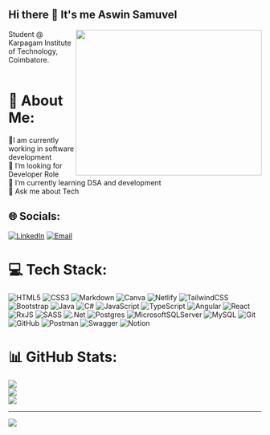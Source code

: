 ## Hi there 👋 It's me Aswin Samuvel

<img align="right" width="370" height="290" src="https://media.licdn.com/dms/image/C5612AQFNN6d_3KqADA/article-cover_image-shrink_600_2000/0/1627132660233?e=2147483647&v=beta&t=fw1Apion3whHAoEbjADZ5sZ30Q3RCM8cTazrptai4bg">
Student @ Karpagam Institute of Technology, Coimbatore.<br/> <br/>                                 

# 💫 About Me:
🔭I am currently working in software development<br>🤝 I’m looking for Developer Role<br>🌱 I’m currently learning DSA and development<br>💬 Ask me about Tech<br>


## 🌐 Socials:
[![LinkedIn](https://img.shields.io/badge/LinkedIn-%230077B5.svg?logo=linkedin&logoColor=white)](https://www.linkedin.com/in/aswin-cj/) 
 <a href="mailto:aswin42samuel7@gmail.com"><img src="https://img.shields.io/badge/Email-aswin42samuel7@gmail.com-red?style=flat-square&logo=gmail" alt="Email"></a>


# 💻 Tech Stack:
![HTML5](https://img.shields.io/badge/html5-%23E34F26.svg?style=for-the-badge&logo=html5&logoColor=white) ![CSS3](https://img.shields.io/badge/css3-%231572B6.svg?style=for-the-badge&logo=css3&logoColor=white) ![Markdown](https://img.shields.io/badge/markdown-%23000000.svg?style=for-the-badge&logo=markdown&logoColor=white) ![Canva](https://img.shields.io/badge/Canva-%2300C4CC.svg?style=for-the-badge&logo=Canva&logoColor=white) ![Netlify](https://img.shields.io/badge/netlify-%23000000.svg?style=for-the-badge&logo=netlify&logoColor=#00C7B7) ![TailwindCSS](https://img.shields.io/badge/tailwindcss-%2338B2AC.svg?style=for-the-badge&logo=tailwind-css&logoColor=white) ![Bootstrap](https://img.shields.io/badge/bootstrap-%238511FA.svg?style=for-the-badge&logo=bootstrap&logoColor=white) ![Java](https://img.shields.io/badge/java-%23ED8B00.svg?style=for-the-badge&logo=openjdk&logoColor=white) ![C#](https://img.shields.io/badge/c%23-%23239120.svg?style=for-the-badge&logo=csharp&logoColor=white) ![JavaScript](https://img.shields.io/badge/javascript-%23323330.svg?style=for-the-badge&logo=javascript&logoColor=%23F7DF1E) ![TypeScript](https://img.shields.io/badge/typescript-%23007ACC.svg?style=for-the-badge&logo=typescript&logoColor=white) ![Angular](https://img.shields.io/badge/angular-%23DD0031.svg?style=for-the-badge&logo=angular&logoColor=white) ![React](https://img.shields.io/badge/react-%2320232a.svg?style=for-the-badge&logo=react&logoColor=%2361DAFB) ![RxJS](https://img.shields.io/badge/rxjs-%23B7178C.svg?style=for-the-badge&logo=reactivex&logoColor=white) ![SASS](https://img.shields.io/badge/SASS-hotpink.svg?style=for-the-badge&logo=SASS&logoColor=white) ![.Net](https://img.shields.io/badge/.NET-5C2D91?style=for-the-badge&logo=.net&logoColor=white) ![Postgres](https://img.shields.io/badge/postgres-%23316192.svg?style=for-the-badge&logo=postgresql&logoColor=white) ![MicrosoftSQLServer](https://img.shields.io/badge/Microsoft%20SQL%20Server-CC2927?style=for-the-badge&logo=microsoft%20sql%20server&logoColor=white) ![MySQL](https://img.shields.io/badge/mysql-4479A1.svg?style=for-the-badge&logo=mysql&logoColor=white) ![Git](https://img.shields.io/badge/git-%23F05033.svg?style=for-the-badge&logo=git&logoColor=white) ![GitHub](https://img.shields.io/badge/github-%23121011.svg?style=for-the-badge&logo=github&logoColor=white) ![Postman](https://img.shields.io/badge/Postman-FF6C37?style=for-the-badge&logo=postman&logoColor=white) ![Swagger](https://img.shields.io/badge/-Swagger-%23Clojure?style=for-the-badge&logo=swagger&logoColor=white) ![Notion](https://img.shields.io/badge/Notion-%23000000.svg?style=for-the-badge&logo=notion&logoColor=white)
# 📊 GitHub Stats:
![](https://github-readme-stats.vercel.app/api?username=aswin-dotcom&theme=dark&hide_border=false&include_all_commits=false&count_private=false)<br/>
![](https://github-readme-streak-stats.herokuapp.com/?user=aswin-dotcom&theme=dark&hide_border=false)<br/>
![](https://github-readme-stats.vercel.app/api/top-langs/?username=aswin-dotcom&theme=dark&hide_border=false&include_all_commits=false&count_private=false&layout=compact)

---
[![](https://visitcount.itsvg.in/api?id=aswin-dotcom&icon=0&color=0)](https://visitcount.itsvg.in)





 
